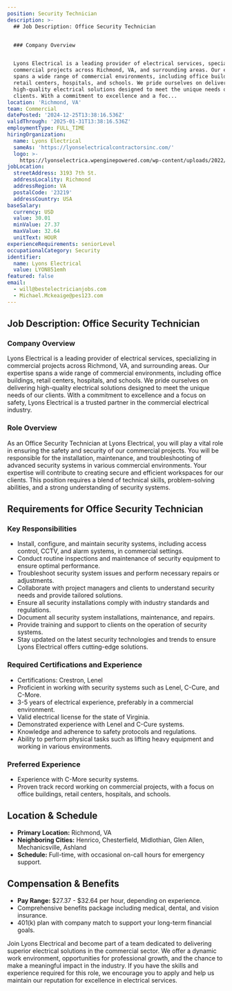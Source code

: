 ```yaml
---
position: Security Technician
description: >-
  ## Job Description: Office Security Technician


  ### Company Overview


  Lyons Electrical is a leading provider of electrical services, specializing in
  commercial projects across Richmond, VA, and surrounding areas. Our expertise
  spans a wide range of commercial environments, including office buildings,
  retail centers, hospitals, and schools. We pride ourselves on delivering
  high-quality electrical solutions designed to meet the unique needs of our
  clients. With a commitment to excellence and a foc...
location: 'Richmond, VA'
team: Commercial
datePosted: '2024-12-25T13:38:16.536Z'
validThrough: '2025-01-31T13:38:16.536Z'
employmentType: FULL_TIME
hiringOrganization:
  name: Lyons Electrical
  sameAs: 'https://lyonselectricalcontractorsinc.com/'
  logo: >-
    https://lyonselectrica.wpenginepowered.com/wp-content/uploads/2022/10/cropped-IMG_1061.jpg
jobLocation:
  streetAddress: 3193 7th St.
  addressLocality: Richmond
  addressRegion: VA
  postalCode: '23219'
  addressCountry: USA
baseSalary:
  currency: USD
  value: 30.01
  minValue: 27.37
  maxValue: 32.64
  unitText: HOUR
experienceRequirements: seniorLevel
occupationalCategory: Security
identifier:
  name: Lyons Electrical
  value: LYON851emh
featured: false
email:
  - will@bestelectricianjobs.com
  - Michael.Mckeaige@pes123.com
---
```




## Job Description: Office Security Technician

### Company Overview

Lyons Electrical is a leading provider of electrical services, specializing in commercial projects across Richmond, VA, and surrounding areas. Our expertise spans a wide range of commercial environments, including office buildings, retail centers, hospitals, and schools. We pride ourselves on delivering high-quality electrical solutions designed to meet the unique needs of our clients. With a commitment to excellence and a focus on safety, Lyons Electrical is a trusted partner in the commercial electrical industry.

### Role Overview

As an Office Security Technician at Lyons Electrical, you will play a vital role in ensuring the safety and security of our commercial projects. You will be responsible for the installation, maintenance, and troubleshooting of advanced security systems in various commercial environments. Your expertise will contribute to creating secure and efficient workspaces for our clients. This position requires a blend of technical skills, problem-solving abilities, and a strong understanding of security systems.

## Requirements for Office Security Technician

### Key Responsibilities

- Install, configure, and maintain security systems, including access control, CCTV, and alarm systems, in commercial settings.
- Conduct routine inspections and maintenance of security equipment to ensure optimal performance.
- Troubleshoot security system issues and perform necessary repairs or adjustments.
- Collaborate with project managers and clients to understand security needs and provide tailored solutions.
- Ensure all security installations comply with industry standards and regulations.
- Document all security system installations, maintenance, and repairs.
- Provide training and support to clients on the operation of security systems.
- Stay updated on the latest security technologies and trends to ensure Lyons Electrical offers cutting-edge solutions.

### Required Certifications and Experience

- Certifications: Crestron, Lenel
- Proficient in working with security systems such as Lenel, C-Cure, and C-More.
- 3-5 years of electrical experience, preferably in a commercial environment.
- Valid electrical license for the state of Virginia.
- Demonstrated experience with Lenel and C-Cure systems.
- Knowledge and adherence to safety protocols and regulations.
- Ability to perform physical tasks such as lifting heavy equipment and working in various environments.

### Preferred Experience

- Experience with C-More security systems.
- Proven track record working on commercial projects, with a focus on office buildings, retail centers, hospitals, and schools.

## Location & Schedule

- **Primary Location:** Richmond, VA
- **Neighboring Cities:** Henrico, Chesterfield, Midlothian, Glen Allen, Mechanicsville, Ashland
- **Schedule:** Full-time, with occasional on-call hours for emergency support.

## Compensation & Benefits

- **Pay Range:** $27.37 - $32.64 per hour, depending on experience.
- Comprehensive benefits package including medical, dental, and vision insurance.
- 401(k) plan with company match to support your long-term financial goals.

Join Lyons Electrical and become part of a team dedicated to delivering superior electrical solutions in the commercial sector. We offer a dynamic work environment, opportunities for professional growth, and the chance to make a meaningful impact in the industry. If you have the skills and experience required for this role, we encourage you to apply and help us maintain our reputation for excellence in electrical services.

